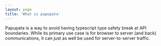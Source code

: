 ```yaml
---
layout: page
title: 'What is papupata'
---
```


Papupata is a way to avoid having typescript type safety break at API boundaries. While its primary use case is for browser to server (and back) communications, it can just as well be used for server-to-server traffic.
